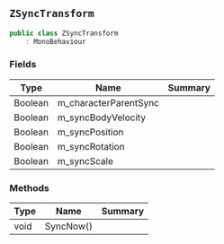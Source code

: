 ## `ZSyncTransform`

```csharp
public class ZSyncTransform
    : MonoBehaviour
```

### Fields

| Type | Name | Summary | 
| --- | --- | --- | 
| Boolean | m_characterParentSync |  | 
| Boolean | m_syncBodyVelocity |  | 
| Boolean | m_syncPosition |  | 
| Boolean | m_syncRotation |  | 
| Boolean | m_syncScale |  | 


### Methods

| Type | Name | Summary | 
| --- | --- | --- | 
| void | SyncNow() |  | 


